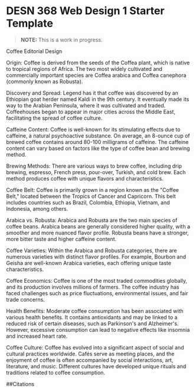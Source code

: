 # DESN 368 Web Design 1 Starter Template

> **NOTE:** This is a work in progress.

Coffee Editorial Design

Origin: Coffee is derived from the seeds of the Coffea plant, which is native to tropical regions of Africa. The two most widely cultivated and commercially important species are Coffea arabica and Coffea canephora (commonly known as Robusta).

Discovery and Spread: Legend has it that coffee was discovered by an Ethiopian goat herder named Kaldi in the 9th century. It eventually made its way to the Arabian Peninsula, where it was cultivated and traded. Coffeehouses began to appear in major cities across the Middle East, facilitating the spread of coffee culture.

Caffeine Content: Coffee is well-known for its stimulating effects due to caffeine, a natural psychoactive substance. On average, an 8-ounce cup of brewed coffee contains around 80-100 milligrams of caffeine. The caffeine content can vary based on factors like the type of coffee bean and brewing method.

Brewing Methods: There are various ways to brew coffee, including drip brewing, espresso, French press, pour-over, Turkish, and cold brew. Each method produces coffee with unique flavors and characteristics.

Coffee Belt: Coffee is primarily grown in a region known as the "Coffee Belt," located between the Tropics of Cancer and Capricorn. This belt includes countries such as Brazil, Colombia, Ethiopia, Vietnam, and Indonesia, among others.

Arabica vs. Robusta: Arabica and Robusta are the two main species of coffee beans. Arabica beans are generally considered higher quality, with a smoother and more nuanced flavor profile. Robusta beans have a stronger, more bitter taste and higher caffeine content.

Coffee Varieties: Within the Arabica and Robusta categories, there are numerous varieties with distinct flavor profiles. For example, Bourbon and Geisha are well-known Arabica varieties, each offering unique taste characteristics.

Coffee Economics: Coffee is one of the most traded commodities globally, and its production involves millions of farmers. The coffee industry has faced challenges such as price fluctuations, environmental issues, and fair trade concerns.

Health Benefits: Moderate coffee consumption has been associated with various health benefits. It contains antioxidants and may be linked to a reduced risk of certain diseases, such as Parkinson's and Alzheimer's. However, excessive consumption can lead to negative effects like insomnia and increased heart rate.

Coffee Culture: Coffee has evolved into a significant aspect of social and cultural practices worldwide. Cafés serve as meeting places, and the enjoyment of coffee is often accompanied by social interactions, art, literature, and music. Different cultures have developed unique rituals and traditions related to coffee consumption.

##Citations



